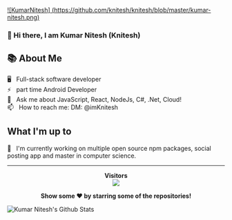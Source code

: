 
[![KumarNitesh] (https://github.com/knitesh/knitesh/blob/master/kumar-nitesh.png)](https://twitter.com/imknitesh)
### 👋 Hi there, I am Kumar Nitesh (Knitesh)

## 📚 About Me

🖥 &nbsp; Full-stack software developer \
⚡ &nbsp; part time Android Developer \
💬 &nbsp; Ask me about JavaScript, React, NodeJs, C#, .Net, Cloud! \
📫 &nbsp; How to reach me: DM: @imKnitesh

##  What I'm up to

🔭 &nbsp; I'm currently working on multiple open source npm packages, social posting app and master in computer science.

<hr/>

<p align="center"> 
  <strong>Visitors</strong><br/> 
  <img src="https://profile-counter.glitch.me/knitesh/count.svg" />
</p>

<p align="center">
  <strong>Show some ❤️ by starring some of the repositories!</strong>
</p>


![Kumar Nitesh's Github Stats](https://github-readme-stats.vercel.app/api?username=knitesh&show_icons=true&theme=highcontrast&count_private=true&show_icons=true)

<!--
**knitesh/knitesh** is a ✨ _special_ ✨ repository because its `README.md` (this file) appears on your GitHub profile.

Here are some ideas to get you started:

- 🔭 I’m currently working on ...
- 🌱 I’m currently learning ...
- 👯 I’m looking to collaborate on ...
- 🤔 I’m looking for help with ...
- 💬 Ask me about ...
- 📫 How to reach me: ...
- 😄 Pronouns: ...
- ⚡ Fun fact: ...
-->










